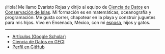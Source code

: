 ¡Hola!
Me llamo Evaristo Rojas y dirijo al equipo de [Ciencia de Datos](https://islasgeci.github.io) en
[Conservación de Islas](https://islas.org.mx).
Mi formación es en matemáticas, oceanografía y programación.
Me gusta correr, chapotear en la playa y construir juguetes para mis hijos.
Vivo en Ensenada, México, con mi [esposa](http://mactavishediting.com/), hijos y gatos.

---

- [Artículos (Google Scholar)](https://scholar.google.com/citations?user=SxSAEN0AAAAJ)
- [Ciencia de Datos en GECI](https://islas.dev)
- [Perfil en GitHub](https://github.com/devarops)
